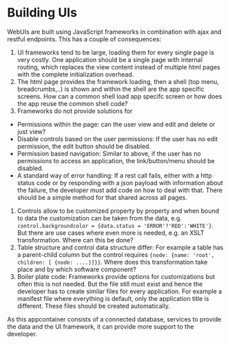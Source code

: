 # Building UIs

WebUIs are built using JavaScript frameworks in combination with ajax and restful endpoints. This has a couple of consequences:

1. UI frameworks tend to be large, loading them for every single page is very costly. One application should be a single page with internal routing, which replaces the view content instead of multiple html pages with the complete initialization overhead.
1. The html page provides the framework loading, then a shell (top menu, breadcrumbs,..) is shown and within the shell are the app specific screens. How can a common shell load app specifc screen or how does the app reuse the common shell code?
1. Frameworks do not provide solutions for
  - Permissions within the page: can the user view and edit and delete or just view?
  - Disable controls based on the user permissions: If the user has no edit permission, the edit button should be disabled.
  - Permission based navigation: Similar to above, if the user has no permissions to access an application, the link/button/menu should be disabled.
  - A standard way of error handling: If a rest call fails, either with a http status code or by responding with a json payload with information about the failure, the developer must add code on how to deal with that. There should be a simple method for that shared across all pages.
1. Controls allow to be customized property by property and when bound to data the customization can be taken from the data, e.g. `control.backgroundcolor = {data.status = 'ERROR'?'RED':'WHITE'}`. But there are use cases where even more is needed, e.g. an XSLT transformation. Where can this be done?
1. Table structure and control data structure differ: For example a table has a parent-child column but the control requires `{node: {name: 'root', children: [ {node: ....}]}}`. Where does this transformation take place and by which software component?
1. Boiler plate code: Frameworks provide options for customizations but often this is not needed. But the file still must exist and hence the developer has to create similar files for every application. For example a manifest file where everything is default, only the application title is different. These files should be created automatically.

As this appcontainer consists of a connected database, services to provide the data and the UI framework, it can provide more support to the developer.
